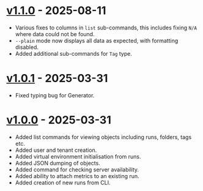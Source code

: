 # [v1.1.0](https://github.com/simvue-io/simvue-cli/releases/tag/v1.0.1) - 2025-08-11

- Various fixes to columns in `list` sub-commands, this includes fixing `N/A` where data could not be found.
- `--plain` mode now displays all data as expected, with formatting disabled.
- Added additional sub-commands for `Tag` type.

# [v1.0.1](https://github.com/simvue-io/simvue-cli/releases/tag/v1.0.1) - 2025-03-31

- Fixed typing bug for Generator.

# [v1.0.0](https://github.com/simvue-io/simvue-cli/releases/tag/v1.0.0) - 2025-03-31

- Added list commands for viewing objects including runs, folders, tags etc.
- Added user and tenant creation.
- Added virtual environment initialisation from runs.
- Added JSON dumping of objects.
- Added command for checking server availability.
- Added ability to attach metrics to an existing run.
- Added creation of new runs from CLI.
